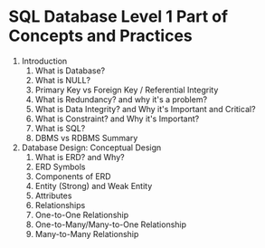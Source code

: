 # SQL Database Level 1 Part of Concepts and Practices

1. Introduction
    1. What is Database?
    2. What is NULL?
    3. Primary Key vs Foreign Key / Referential Integrity
    4. What is Redundancy? and why it's a problem?
    5. What is Data Integrity? and Why it's Important and Critical?
    6. What is Constraint? and Why it's Important?
    7. What is SQL?
    8. DBMS vs RDBMS Summary
2. Database Design: Conceptual Design
    1. What is ERD? and Why?
    2. ERD Symbols
    3. Components of ERD
    4. Entity (Strong) and Weak Entity
    5. Attributes
    6. Relationships
    7. One-to-One Relationship
    8. One-to-Many/Many-to-One Relationship
    9. Many-to-Many Relationship